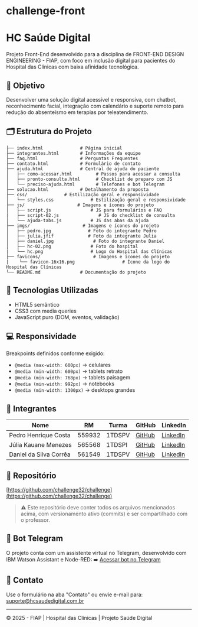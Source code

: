 # challenge-front
# HC Saúde Digital

Projeto Front-End desenvolvido para a disciplina de FRONT-END DESIGN ENGINEERING - FIAP, com foco em inclusão digital para pacientes do Hospital das Clínicas com baixa afinidade tecnológica.

## 🎯 Objetivo
Desenvolver uma solução digital acessível e responsiva, com chatbot, reconhecimento facial, integração com calendário e suporte remoto para redução do absenteísmo em terapias por teleatendimento.

## 🗂️ Estrutura do Projeto
```
├── index.html              # Página inicial
├── integrantes.html        # Informações da equipe
├── faq.html                # Perguntas Frequentes
├── contato.html            # Formulário de contato
├── ajuda.html              # Central de ajuda do paciente
│   ├── como-acessar.html         # Passos para acessar a consulta
│   ├── pronto-consulta.html      # Checklist de preparo com JS
│   └── preciso-ajuda.html        # Telefones e bot Telegram
├── solucao.html            # Detalhamento da proposta
├── css/              # Estilização geral e responsividade
│   └── styles.css              # Estilização geral e responsividade
├── js/                    # Imagens e ícones do projeto
│   ├── script.js               # JS para formulários e FAQ
|   ├── script-02.js               # JS do checklist de consulta
│   └── ajuda-tabs.js           # JS das abas da ajuda
├── imgs/                    # Imagens e ícones do projeto
│   ├── pedro.jpg              # Foto do integrante Pedro
│   ├── julia.jfif             # Foto da integrante Julia
│   ├── daniel.jpg               # Foto do integrante Daniel
│   ├── hc-02.png               # Foto do hospital
|   └── hc.png                  # Logo do Hospital das Clínicas
├── favicons/                    # Imagens e ícones do projeto
|    └── favicon-16x16.png                  # Ícone da logo do Hospital das Clínicas
└── README.md               # Documentação do projeto
```

## 🧠 Tecnologias Utilizadas
- HTML5 semântico
- CSS3 com media queries
- JavaScript puro (DOM, eventos, validação)

## 💻 Responsividade
Breakpoints definidos conforme exigido:
- `@media (max-width: 600px)` → celulares
- `@media (min-width: 600px)` → tablets retrato
- `@media (min-width: 768px)` → tablets paisagem
- `@media (min-width: 992px)` → notebooks
- `@media (min-width: 1300px)` → desktops grandes

## 👥 Integrantes

| Nome               | RM      | Turma   | GitHub                             | LinkedIn                            |
|--------------------|----------|---------|-------------------------------------|-------------------------------------|
| Pedro Henrique Costa   | 559932   | 1TDSPV  | [GitHub](https://github.com/pedrocostah) | [LinkedIn](https://linkedin.com/in/) |
| Júlia Kauane Menezes    | 565568   | 1TDSPI  | [GitHub](https://github.com/juliamenezesf) | [LinkedIn](https://linkedin.com/in/) |
| Daniel da Silva Corrêa   | 561549  | 1TDSPV  | [GitHub](https://github.com/) | [LinkedIn](https://linkedin.com/in/) |


## 🔗 Repositório
[https://github.com/challenge32/challenge](https://github.com/challenge32/challenge)

> ⚠️ Este repositório deve conter todos os arquivos mencionados acima, com versionamento ativo (commits) e ser compartilhado com o professor.

## 🤖 Bot Telegram
O projeto conta com um assistente virtual no Telegram, desenvolvido com IBM Watson Assistant e Node-RED:
➡️ [Acessar bot no Telegram](https://t.me/Challenge1737_bot)

## 📨 Contato
Use o formulário na aba "Contato" ou envie e-mail para: suporte@hcsaudedigital.com.br

---

&copy; 2025 - FIAP | Hospital das Clínicas | Projeto Saúde Digital
